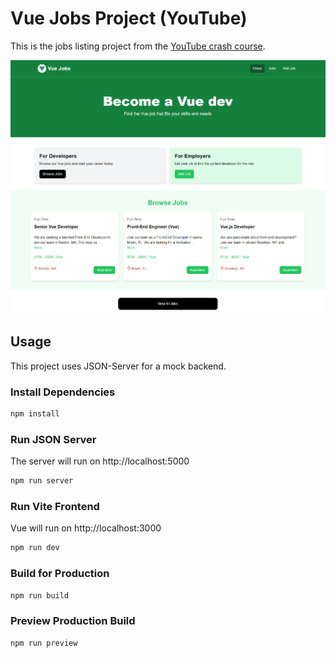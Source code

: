 # Vue Jobs Project (YouTube)

This is the jobs listing project from the [YouTube crash course](https://www.youtube.com/watch?v=VeNfHj6MhgA).

<img src="public/screen.png" />

## Usage

This project uses JSON-Server for a mock backend.

### Install Dependencies

```bash
npm install
```

### Run JSON Server

The server will run on http://localhost:5000

```bash
npm run server
```

### Run Vite Frontend

Vue will run on http://localhost:3000

```bash
npm run dev
```

### Build for Production

```bash
npm run build
```

### Preview Production Build

```bash
npm run preview
```
